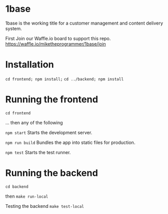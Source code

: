 # 1base
1base is the working title for a customer management and content delivery system.

First Join our Waffle.io board to support this repo.
https://waffle.io/miketheprogrammer/1base/join

Installation
========
`cd frontend; npm install;`
`cd ../backend; npm install`

Running the frontend
========
`cd frontend`

... then any of the following

  `npm start`
    Starts the development server.

  `npm run build`
    Bundles the app into static files for production.

  `npm test`
    Starts the test runner.

Running the backend
===================
`cd backend`

then
`make run-local`

Testing the backend
`make test-local`

